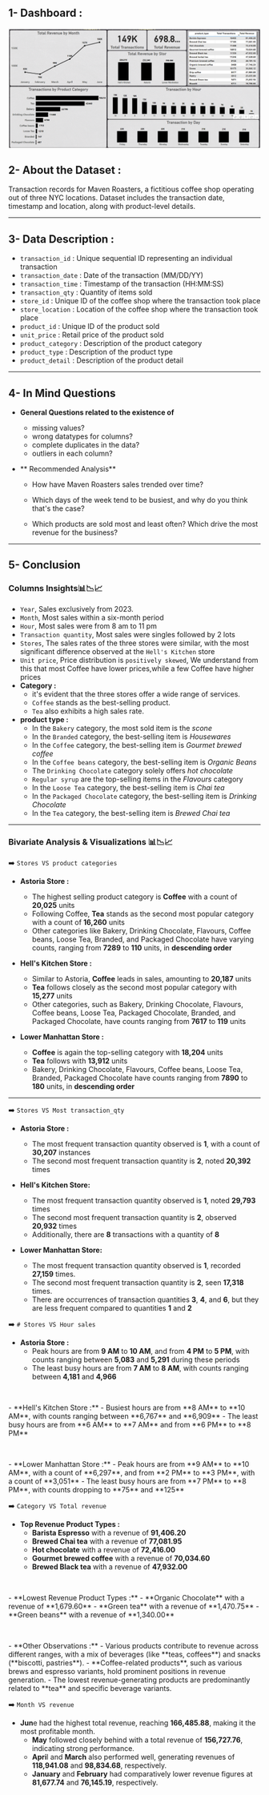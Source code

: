 ## 1- Dashboard :
  <p float="left">
  <img src='resources/image.png'/>
</p>

## 2- About the Dataset :
Transaction records for Maven Roasters, a fictitious coffee shop operating out of three NYC locations. Dataset includes the transaction date, timestamp and location, along with product-level details.
____________________________________________________________________________
## 3- Data Description :
- `transaction_id` : Unique sequential ID representing an individual transaction
- `transaction_date` : Date of the transaction (MM/DD/YY)
- `transaction_time` : Timestamp of the transaction (HH:MM:SS)
- `transaction_qty` : Quantity of items sold
- `store_id` : Unique ID of the coffee shop where the transaction took place
- `store_location` : Location of the coffee shop where the transaction took place
- `product_id` : Unique ID of the product sold
- `unit_price` : Retail price of the product sold
- `product_category` : Description of the product category
- `product_type` : Description of the product type
- `product_detail` : Description of the product detail
_________________________________________________________________________________
## 4- In Mind Questions
- **General Questions related to the existence of**
  - missing values?
  - wrong datatypes for columns?
  - complete duplicates in the data?
  - outliers in each column?
  
- ** Recommended Analysis**
    - How have Maven Roasters sales trended over time?

    - Which days of the week tend to be busiest, and why do you think that's the case?

    - Which products are sold most and least often? Which drive the most revenue for the business?
________________________________________________________________________________
## 5- Conclusion

### Columns Insights📊📉📈
- `Year`, Sales exclusively from 2023.
- `Month`, Most sales within a six-month period 
- `Hour`, Most sales were from 8 am to 11 pm
- `Transaction quantity`, Most sales were singles followed by 2 lots
- `Stores`, The sales rates of the three stores were similar, with the most significant difference observed at the `Hell's Kitchen` store
- `Unit price`, Price distribution is `positively skewed`, We understand from this that most Coffee have lower prices,while a few Coffee have higher prices
- **Category :**
     - it's evident that the three stores offer a wide range of services.
     - `Coffee` stands as the best-selling product.
     - `Tea` also exhibits a high sales rate.
- **product type :**
     - In the `Bakery` category, the most sold item is the *scone*
     - In the `Branded` category, the best-selling item is *Housewares*
     - In the `Coffee` category, the best-selling item is *Gourmet brewed coffee*
     - In the `Coffee beans` category, the best-selling item is *Organic Beans*
     - The `Drinking Chocolate` category solely offers *hot chocolate*
     - `Regular syrup` are the top-selling items in the *Flavours* category
     - In the `Loose Tea` category, the best-selling item is *Chai tea*
     - In the `Packaged Chocolate` category, the best-selling item is *Drinking Chocolate*
     - In the `Tea` category, the best-selling item is *Brewed Chai tea*
________________________________________________________________________________ 
### Bivariate Analysis & Visualizations 📊📉📈

➡️ `Stores VS product categories`
- **Astoria Store :** 
    - The highest selling product category is **Coffee** with a count of **20,025** units
    - Following Coffee, **Tea** stands as the second most popular category with a count of **16,260** units
    - Other categories like Bakery, Drinking Chocolate, Flavours, Coffee beans, Loose Tea, Branded, and Packaged Chocolate have varying counts, ranging from **7289** to **110** units, in **descending order**

- **Hell's Kitchen Store :**
    - Similar to Astoria, **Coffee** leads in sales, amounting to **20,187** units
    - **Tea** follows closely as the second most popular category with **15,277** units
    - Other categories, such as Bakery, Drinking Chocolate, Flavours, Coffee beans, Loose Tea, Packaged Chocolate, Branded, and Packaged Chocolate, have counts ranging from **7617** to **119** units  

- **Lower Manhattan Store :**
    - **Coffee** is again the top-selling category with **18,204** units
    - **Tea** follows with **13,912** units
    - Bakery, Drinking Chocolate, Flavours, Coffee beans, Loose Tea, Branded, Packaged Chocolate have counts ranging from **7890** to **180** units, in **descending order**
________________________________________________________________________________
➡️ `Stores VS Most transaction_qty`

- **Astoria Store :**
    - The most frequent transaction quantity observed is **1**, with a count of **30,207** instances
    - The second most frequent transaction quantity is **2**, noted **20,392** times
      
- **Hell's Kitchen Store:**
    - The most frequent transaction quantity observed is **1**, noted **29,793** times
    - The second most frequent transaction quantity is **2**, observed **20,932** times
    - Additionally, there are **8** transactions with a quantity of **8**

- **Lower Manhattan Store:**
    - The most frequent transaction quantity observed is **1**, recorded **27,159** times.
    - The second most frequent transaction quantity is **2**, seen **17,318** times.
    - There are occurrences of transaction quantities **3**, **4**, and **6**, but they are less frequent compared to quantities **1** and **2**

➡️ `# Stores VS Hour sales`

- **Astoria Store :**
    - Peak hours are from **9 AM** to **10 AM**, and from **4 PM** to **5 PM**, with counts ranging between **5,083** and **5,291** during these periods
    - The least busy hours are from **7 AM** to **8 AM**, with counts ranging between **4,181** and **4,966**
<p>&nbsp;</p>
- **Hell's Kitchen Store :**
    - Busiest hours are from **8 AM** to **10 AM**, with counts ranging between **6,767** and **6,909**
    - The least busy hours are from **6 AM** to **7 AM** and from **6 PM** to **8 PM**
<p>&nbsp;</p>
- **Lower Manhattan Store :**
    - Peak hours are from **9 AM** to **10 AM**, with a count of **6,297**, and from **2 PM** to **3 PM**, with a count of **3,051**
    - The least busy hours are from **7 PM** to **8 PM**, with counts dropping to **75** and **125**

➡️ `Category VS Total revenue`
- **Top Revenue Product Types :**
   - **Barista Espresso** with a revenue of **91,406.20**
   - **Brewed Chai tea** with a revenue of **77,081.95**
   - **Hot chocolate** with a revenue of **72,416.00**
   - **Gourmet brewed coffee** with a revenue of **70,034.60**
   - **Brewed Black tea** with a revenue of **47,932.00**
<p>&nbsp;</p>
- **Lowest Revenue Product Types :**
   - **Organic Chocolate** with a revenue of **1,679.60**
   - **Green tea** with a revenue of **1,470.75**
   - **Green beans** with a revenue of **1,340.00**
<p>&nbsp;</p>
- **Other Observations :**
    - Various products contribute to revenue across different ranges, with a mix of beverages (like **teas, coffees**) and snacks (**biscotti, pastries**).
    - **Coffee-related products**, such as various brews and espresso variants, hold prominent positions in revenue generation.
    - The lowest revenue-generating products are predominantly related to **tea** and specific beverage variants.

➡️ `Month VS revenue`
  - **Jun**e had the highest total revenue, reaching **166,485.88**, making it the most profitable month.
    - **May** followed closely behind with a total revenue of **156,727.76**, indicating strong performance.
    - **Apri**l and **March** also performed well, generating revenues of **118,941.08** and **98,834.68**, respectively.
    - **January** and **February** had comparatively lower revenue figures at **81,677.74** and **76,145.19**, respectively.
